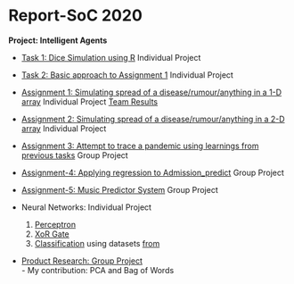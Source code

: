 # Report-SoC 2020

**Project: Intelligent Agents**

* [Task 1: Dice Simulation using R](https://github.com/divyanshikamra/Report-SoC2020/blob/master/Submission/Task1-Dice%20Simulation )
Individual Project

* [Task 2: Basic approach to Assignment 1](https://github.com/divyanshikamra/Report-SoC2020/tree/master/Submission/Assignment1/Basic%20Approach )
Individual Project

* [Assignment 1: Simulating spread of a disease/rumour/anything in a 1-D array](https://github.com/divyanshikamra/Report-SoC2020/tree/master/Submission/Assignment1/Final%20Submission)
Individual Project
[Team Results](https://docs.google.com/spreadsheets/d/10FrS48lpKSq90jhKPP6wHfa9FxE76ypXISpi8zBEJ-c)

* [Assignment 2: Simulating spread of a disease/rumour/anything in a 2-D array](https://github.com/divyanshikamra/Report-SoC2020/tree/master/Submission/Assignment-2)
Individual Project

* [Assignment 3: Attempt to trace a pandemic using learnings from previous tasks](https://github.com/divyanshikamra/Report-SoC2020/tree/master/Submission/Assignment-3)
Group Project

* [Assignment-4: Applying regression to Admission_predict](https://github.com/divyanshikamra/Report-SoC2020/tree/master/Submission/Assignment-4)
Group Project

* [Assignment-5: Music Predictor System](https://github.com/divyanshikamra/Report-SoC2020/tree/master/Submission/Assignment-5)
Group Project

* Neural Networks: Individual Project
     1. [Perceptron](https://github.com/divyanshikamra/Report-SoC2020/tree/master/Submission/Assignment-6)
     2. [XoR Gate](https://github.com/divyanshikamra/Report-SoC2020/tree/master/Submission/Assignment-7)
     3. [Classification](https://github.com/divyanshikamra/Report-SoC2020/blob/master/Final_IA_flag.ipynb) using datasets [from](http://tsanjevvishnu.com/datasets/ )

* [Product Research: Group Project](https://github.com/divyanshikamra/Report-SoC2020/blob/master/Submission/Pattern%20recognitions%20Algorithms%20(3).pdf)    
       - My contribution: PCA and Bag of Words


